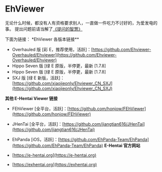 # EhViewer

无论什么时候，都没有人有资格要求别人，一直做一件吃力不讨好的，为爱发电的事。 提出问题前请当解了[《提问的智慧》](<[https://markdown.com.cn](https://github.com/ryanhanwu/How-To-Ask-Questions-The-Smart-Way/blob/main/README-zh_CN.md)>)

下面为链接：
\*EhViewer 各版本链接\*\*

- Overhauled 版 [彩 E，推荐使用，活跃]：[https://github.com/Ehviewer-Overhauled/Ehviewer](https://github.com/Ehviewer-Overhauled/Ehviewer)
- Hippo Seven 版 [绿 E 原版，半停更，最新 [1.7.8]
- Hippo Seven 版 [绿 E 原版，半停更，最新 [1.7.8]
- SXJ 版 [绿 E 新版，活跃]：[https://github.com/xiaojieonly/Ehviewer_CN_SXJ](https://github.com/xiaojieonly/Ehviewer_CN_SXJ)

**其他 E-Hentai Viewer 链接**

- FEhViewer [全平台，活跃]：[https://github.com/honjow/FEhViewer](https://github.com/honjow/FEhViewer)
- JHenTai [全平台，活跃]：[https://github.com/jiangtian616/JHenTai](https://github.com/jiangtian616/JHenTai)
- EhPanda [iOS，活跃]：[https://github.com/EhPanda-Team/EhPanda](https://github.com/EhPanda-Team/EhPanda)
  **E-Hentai 官方网站**

- [https://e-hentai.org](https://e-hentai.org)
- [https://exhentai.org](https://exhentai.org)
